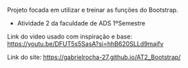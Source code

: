 Projeto focada em utilizar e treinar as funções do Bootstrap.
- Atividade 2 da faculdade de ADS 1ºSemestre

Link do video usado com inspiração e base: https://youtu.be/DFUT5s5SasA?si=hhB620SLLd9majfv 

Link do site: https://gabrielrocha-27.github.io/AT2_Bootstrap/
